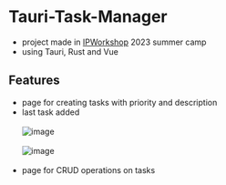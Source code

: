 # Tauri-Task-Manager
- project made in [IPWorkshop](https://www.ipworkshop.ro) 2023 summer camp
- using Tauri, Rust and Vue

## Features
- page for creating tasks with priority and description
- last task added
<br><br>
![image](https://github.com/user-attachments/assets/eac7ec24-3542-48d8-b167-ee2a786031e7)
<br><br>
![image](https://github.com/user-attachments/assets/7b549bb4-ecd9-426f-a229-8353b791cadd)
<br><br>
- page for CRUD operations on tasks
